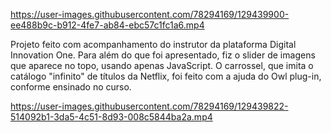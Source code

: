 

https://user-images.githubusercontent.com/78294169/129439900-ee488b9c-b912-4fe7-ab84-ebc57c1fc1a6.mp4

Projeto feito com acompanhamento do instrutor da plataforma Digital Innovation One.
Para além do que foi apresentado, fiz o slider de imagens que aparece no topo, usando apenas JavaScript.
O carrossel, que imita o catálogo "infinito" de títulos da Netflix, foi feito com a ajuda do Owl plug-in,
conforme ensinado no curso.


https://user-images.githubusercontent.com/78294169/129439822-514092b1-3da5-4c51-8d93-008c5844ba2a.mp4


